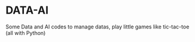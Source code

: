 # DATA-AI
Some Data and AI codes to manage datas, play little games like tic-tac-toe (all with Python)

